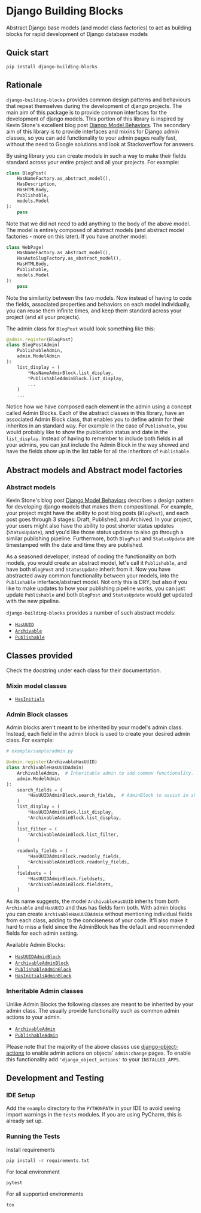 # Django Building Blocks

Abstract Django base models (and model class factories) to act as building blocks for rapid development of Django
database models

## Quick start

```shell
pip install django-building-blocks
```

## Rationale

`django-building-blocks` provides common design patterns and behaviours that repeat themselves during the development of
django projects. The main aim of this package is to provide common interfaces for the development of django models. This
portion of this library is inspired by Kevin Stone's excellent blog
post [Django Model Behaviors](https://blog.kevinastone.com/django-model-behaviors). The secondary aim of this library is
to provide interfaces and mixins for Django admin classes, so you can add functionality to your admin pages really fast,
without the need to Google solutions and look at Stackoverflow for answers.

By using library you can create models in such a way to make their fields standard across your entire project and all
your projects. For example:

```python
class BlogPost(
    HasNameFactory.as_abstract_model(),
    HasDescription,
    HasHTMLBody,
    Publishable,
    models.Model
):
    pass
```

Note that we did not need to add anything to the body of the above model. The model is entirely composed of abstract
models (and abstract model factories - more on this later). If you have another model:

```python
class WebPage(
    HasNameFactory.as_abstract_model(),
    HasAutoSlugFactory.as_abstract_model(),
    HasHTMLBody,
    Publishable,
    models.Model
):
    pass
```

Note the similarity between the two models. Now instead of having to code the fields, associated properties and
behaviors on each model individually, you can reuse them infinite times, and keep them standard across your project (and
all your projects).

The admin class for `BlogPost` would look something like this:

```python
@admin.register(BlogPost)
class BlogPostAdmin(
    PublishableAdmin,
    admin.ModelAdmin
):
    list_display = (
        *HasNameAdminBlock.list_display,
        *PublishableAdminBlock.list_display,
        ...
    )
    ...
```

Notice how we have composed each element in the admin using a concept called Admin Blocks. Each of the abstract classes
in this library, have an associated Admin Block class, that enables you to define admin for their inheritos in an
standard way. For example in the case of `Publishable`, you would probably like to show the publication status and date
in the `list_display`. Instead of having to remember to include both fields in all your admins, you can just include the
Admin Block in the way showed and have the fields show up in the list table for all the inheritors of `Publishable`.

## Abstract models and Abstract model factories

### Abstract models

Kevin Stone's blog post [Django Model Behaviors](https://blog.kevinastone.com/django-model-behaviors) describes a design
pattern for developing django models that makes them compositional. For example, your project might have the ability to
post blog posts (`BlogPost`), and each post goes through 3 stages: Draft, Published, and Archived. In your project, your
users might also have the ability to post shorter status updates (`StatusUpdate`), and you'd like those status updates
to also go through a similar publishing pipeline. Furthermore, both `BlogPost` and `StatusUpdate` are timestamped with
the date and time they are published.

As a seasoned developer, instead of coding the functionality on both models, you would create an abstract model, let's
call it `Publishable`, and have both `BlogPost` and `StatusUpdate` inherit from it. Now you have abstracted away common
functionality between your models, into the `Publishable` interface/abstract model. Not only this is DRY, but also if
you like to make updates to how your publishing pipeline works, you can just update `Publishable` and both `BlogPost`
and `StatusUpdate` would get updated with the new pipeline.

`django-building-blocks` provides a number of such abstract models:

- [`HasUUID`](building_blocks/models/abstracts.py#L10)
- [`Archivable`](building_blocks/models/abstracts.py#L25)
- [`Publishable`](building_blocks/models/abstracts.py#L48)

## Classes provided

Check the docstring under each class for their documentation.

### Mixin model classes

- [`HasInitials`](building_blocks/models/mixins.py#L4)

### Admin Block classes

Admin blocks aren't meant to be inherited by your model's admin class. Instead, each field in the admin block is used to
create your desired admin class. For example:

```python
# example/sample/admin.py

@admin.register(ArchivableHasUUID)
class ArchivableHasUUIDAdmin(
    ArchivableAdmin,  # Inheritable admin to add common functionality. More on this later. 
    admin.ModelAdmin
):
    search_fields = (
        *HasUUIDAdminBlock.search_fields,  # AdminBlock to assist in shaping the admin
    )
    list_display = (
        *HasUUIDAdminBlock.list_display,
        *ArchivableAdminBlock.list_display,
    )
    list_filter = (
        *ArchivableAdminBlock.list_filter,
    )

    readonly_fields = (
        *HasUUIDAdminBlock.readonly_fields,
        *ArchivableAdminBlock.readonly_fields,
    )
    fieldsets = (
        *HasUUIDAdminBlock.fieldsets,
        *ArchivableAdminBlock.fieldsets,
    )
```

As its name suggests, the model `ArchivableHasUUID` inherits from both `Archivable` and `HasUUID` and thus has fields
form both. With admin blocks you can create `ArchivableHasUUIDAdmin` without mentioning individual fields from each
class, adding to the conciseness of your code. It'll also make it hard to miss a field since the AdminBlock has the
default and recommended fields for each admin setting.

Available Admin Blocks:

- [`HasUUIDAdminBlock`](building_blocks/admin/blocks.py#L10)
- [`ArchivableAdminBlock`](building_blocks/admin/blocks.py#L25)
- [`PublishableAdminBlock`](building_blocks/admin/blocks.py#L35)
- [`HasInitialsAdminBlock`](building_blocks/admin/blocks.py#L45)

### Inheritable Admin classes

Unlike Admin Blocks the following classes are meant to be inherited by your admin class. The usually provide
functionality such as common admin actions to your admin.

- [`ArchivableAdmin`](building_blocks/admin/admin.py#L9)
- [`PublishableAdmin`](building_blocks/admin/admin.py#L37)

Please note that the majority of the above classes
use [django-object-actions](https://github.com/crccheck/django-object-actions) to enable admin actions on objects'
`admin:change` pages. To enable this functionality add `'django_object_actions'` to your `INSTALLED_APPS`.

## Development and Testing

### IDE Setup

Add the `example` directory to the `PYTHONPATH` in your IDE to avoid seeing import warnings in the `tests` modules. If
you are using PyCharm, this is already set up.

### Running the Tests

Install requirements

```
pip install -r requirements.txt
```

For local environment

```
pytest
```

For all supported environments

```
tox
```
